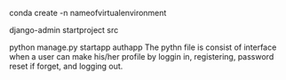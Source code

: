 conda create -n nameofvirtualenvironment

django-admin startproject src

python manage.py startapp authapp
The pythn file is consist of interface when a user can make his/her profile by loggin in, registering, password reset if forget, and logging out. 
